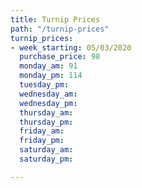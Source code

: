 ```yaml
---
title: Turnip Prices
path: "/turnip-prices"
turnip_prices:
- week_starting: 05/03/2020
  purchase_price: 98
  monday_am: 91
  monday_pm: 114
  tuesday_pm: 
  wednesday_am: 
  wednesday_pm: 
  thursday_am: 
  thursday_pm: 
  friday_am: 
  friday_pm: 
  saturday_am: 
  saturday_pm: 

---
```

